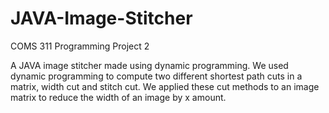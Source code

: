 # JAVA-Image-Stitcher
COMS 311 Programming Project 2

A JAVA image stitcher made using dynamic programming. 
We used dynamic programming to compute two different shortest path cuts in a matrix, width cut and stitch cut.
We applied these cut methods to an image matrix to reduce the width of an image by x amount.
